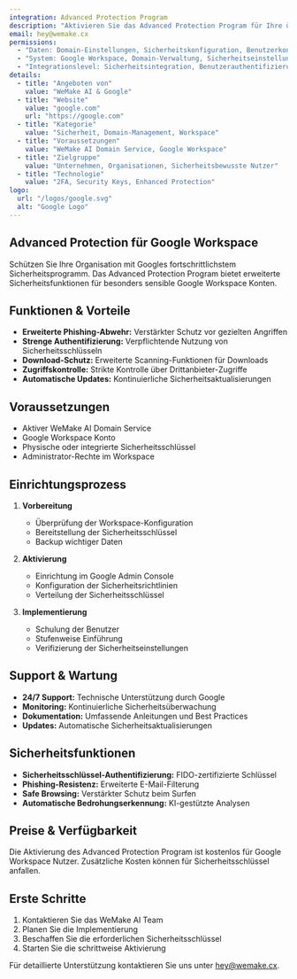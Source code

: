 ```yaml
---
integration: Advanced Protection Program
description: "Aktivieren Sie das Advanced Protection Program für Ihre über WeMake registrierte Domain und Google Workspace für maximale Sicherheit."
email: hey@wemake.cx
permissions:
  - "Daten: Domain-Einstellungen, Sicherheitskonfiguration, Benutzerkonten"
  - "System: Google Workspace, Domain-Verwaltung, Sicherheitseinstellungen"
  - "Integrationslevel: Sicherheitsintegration, Benutzerauthentifizierung"
details:
  - title: "Angeboten von"
    value: "WeMake AI & Google"
  - title: "Website"
    value: "google.com"
    url: "https://google.com"
  - title: "Kategorie"
    value: "Sicherheit, Domain-Management, Workspace"
  - title: "Voraussetzungen"
    value: "WeMake AI Domain Service, Google Workspace"
  - title: "Zielgruppe"
    value: "Unternehmen, Organisationen, Sicherheitsbewusste Nutzer"
  - title: "Technologie"
    value: "2FA, Security Keys, Enhanced Protection"
logo:
  url: "/logos/google.svg"
  alt: "Google Logo"
---
```


## Advanced Protection für Google Workspace

Schützen Sie Ihre Organisation mit Googles fortschrittlichstem Sicherheitsprogramm. Das Advanced Protection Program bietet erweiterte Sicherheitsfunktionen für besonders sensible Google Workspace Konten.

## Funktionen & Vorteile

- **Erweiterte Phishing-Abwehr:** Verstärkter Schutz vor gezielten Angriffen
- **Strenge Authentifizierung:** Verpflichtende Nutzung von Sicherheitsschlüsseln
- **Download-Schutz:** Erweiterte Scanning-Funktionen für Downloads
- **Zugriffskontrolle:** Strikte Kontrolle über Drittanbieter-Zugriffe
- **Automatische Updates:** Kontinuierliche Sicherheitsaktualisierungen

## Voraussetzungen

- Aktiver WeMake AI Domain Service
- Google Workspace Konto
- Physische oder integrierte Sicherheitsschlüssel
- Administrator-Rechte im Workspace

## Einrichtungsprozess

1. **Vorbereitung**

   - Überprüfung der Workspace-Konfiguration
   - Bereitstellung der Sicherheitsschlüssel
   - Backup wichtiger Daten

2. **Aktivierung**

   - Einrichtung im Google Admin Console
   - Konfiguration der Sicherheitsrichtlinien
   - Verteilung der Sicherheitsschlüssel

3. **Implementierung**
   - Schulung der Benutzer
   - Stufenweise Einführung
   - Verifizierung der Sicherheitseinstellungen

## Support & Wartung

- **24/7 Support:** Technische Unterstützung durch Google
- **Monitoring:** Kontinuierliche Sicherheitsüberwachung
- **Dokumentation:** Umfassende Anleitungen und Best Practices
- **Updates:** Automatische Sicherheitsaktualisierungen

## Sicherheitsfunktionen

- **Sicherheitsschlüssel-Authentifizierung:** FIDO-zertifizierte Schlüssel
- **Phishing-Resistenz:** Erweiterte E-Mail-Filterung
- **Safe Browsing:** Verstärkter Schutz beim Surfen
- **Automatische Bedrohungserkennung:** KI-gestützte Analysen

## Preise & Verfügbarkeit

Die Aktivierung des Advanced Protection Program ist kostenlos für Google Workspace Nutzer. Zusätzliche Kosten können für Sicherheitsschlüssel anfallen.

## Erste Schritte

1. Kontaktieren Sie das WeMake AI Team
2. Planen Sie die Implementierung
3. Beschaffen Sie die erforderlichen Sicherheitsschlüssel
4. Starten Sie die schrittweise Aktivierung

Für detaillierte Unterstützung kontaktieren Sie uns unter hey@wemake.cx.
